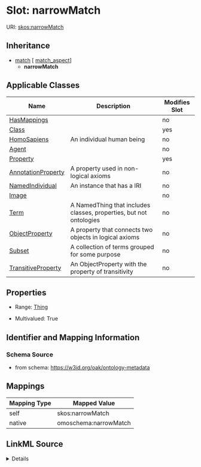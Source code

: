

# Slot: narrowMatch



URI: [skos:narrowMatch](http://www.w3.org/2004/02/skos/core#narrowMatch)




## Inheritance

* [match](match.md) [ [match_aspect](match_aspect.md)]
    * **narrowMatch**






## Applicable Classes

| Name | Description | Modifies Slot |
| --- | --- | --- |
| [HasMappings](HasMappings.md) |  |  no  |
| [Class](Class.md) |  |  yes  |
| [HomoSapiens](HomoSapiens.md) | An individual human being |  no  |
| [Agent](Agent.md) |  |  no  |
| [Property](Property.md) |  |  yes  |
| [AnnotationProperty](AnnotationProperty.md) | A property used in non-logical axioms |  no  |
| [NamedIndividual](NamedIndividual.md) | An instance that has a IRI |  no  |
| [Image](Image.md) |  |  no  |
| [Term](Term.md) | A NamedThing that includes classes, properties, but not ontologies |  no  |
| [ObjectProperty](ObjectProperty.md) | A property that connects two objects in logical axioms |  no  |
| [Subset](Subset.md) | A collection of terms grouped for some purpose |  no  |
| [TransitiveProperty](TransitiveProperty.md) | An ObjectProperty with the property of transitivity |  no  |







## Properties

* Range: [Thing](Thing.md)

* Multivalued: True





## Identifier and Mapping Information







### Schema Source


* from schema: https://w3id.org/oak/ontology-metadata




## Mappings

| Mapping Type | Mapped Value |
| ---  | ---  |
| self | skos:narrowMatch |
| native | omoschema:narrowMatch |




## LinkML Source

<details>
```yaml
name: narrowMatch
from_schema: https://w3id.org/oak/ontology-metadata
rank: 1000
is_a: match
slot_uri: skos:narrowMatch
alias: narrowMatch
domain_of:
- HasMappings
range: Thing
multivalued: true

```
</details>